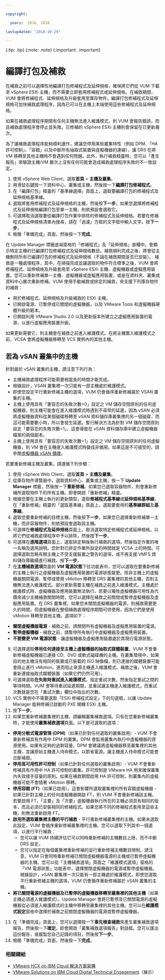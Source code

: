```yaml
---

copyright:

  years:  2016, 2018

lastupdated: "2018-10-29"

---
```


{:tip: .tip}
{:note: .note}
{:important: .important}

# 編譯打包及補救

在補救之前可以選擇性地編譯打包修補程式及延伸規格，確保將它們從 VUM 下載至 vSphere ESXi 主機，而不需要立即套用修補程式或延伸規格。在補救期間，VUM 會將修補程式、延伸規格及升級套用至庫存物件。編譯打包修補程式及延伸規格可加快補救處理程序，因為已可以在主機上本端使用這些修補程式及延伸規格。

如果在補救處理程序期間有任何主機無法進入維護模式，則 VUM 會報告錯誤，而且補救處理程序會停止並失敗。已修補的 vSphere ESXi 主機則會保留在已更新層次。

為了讓補救處理程序能夠順利運作，建議您停用某些叢集特性（例如 DPM、「HA 許可控制」、「容錯」以及中斷所有抽取式裝置與虛擬機器的連線），讓 DRS 在將 VM 移轉至其他主機時不會遇到任何問題。此外，執行補救精靈時，您可以「產生報告」來驗證主機/VM 層次上沒有任何可能會造成補救處理程序失敗的不一致設定。

1.	使用 vSphere Web Client，選取**首頁** > **主機及叢集**。
2.	用滑鼠右鍵按一下資料中心、叢集或主機，然後按一下**編譯打包修補程式**。
3.	在「編譯打包」精靈的「基準線選擇」頁面上，選取要編譯打包的修補程式及延伸規格基準線。
4.	選取將套用修補程式及延伸規格的主機，然後按**下一步**。如果您選擇將修補程式及延伸規格編譯打包至單一主機，則依預設會選取它。
5.	可選擇取消選取要從編譯打包作業中排除的修補程式及延伸規格。若要在修補程式及延伸規格清單內搜尋，請在「過濾」方框的文字框中輸入文字。按**下一步**。
6.	檢閱「準備完成」頁面，然後按一下**完成**。

在 Update Manager 標籤底端窗格的「修補程式」及「延伸規格」直欄中，會顯示特定主機的已編譯打包修補程式及延伸規格數目。補救順利完成之後，將會從主機刪除所有已編譯打包的修補程式及延伸規格（不論在補救期間是否已安裝）。
補救是一種處理程序，其中，在掃描完成並讓選取的物件符合標準之後，VUM 會將修補程式、延伸規格及升級套用至 vSphere ESXi 主機、虛擬機器或虛擬應用裝置。您可以重新修補單一主機、虛擬機器或虛擬應用裝置，或是在資料夾、叢集或資料中心層次重新修補。VUM 使用手動補救或排定的補救，來支援下列庫存物件的補救：
*	用於修補程式、延伸規格及升級補救的 ESXi 主機。
*	已開啟電源、已暫停或已關閉的虛擬機器，以及 VMware Tools 和虛擬機器硬體升級的範本。
*	已開啟利用 VMware Studio 2.0 以及更新版本所建立之虛擬應用裝置的電源，以進行虛擬應用裝置升級。

如果更新需要它，則主機會在補救之前進入維護模式。在將主機置入維護模式之前，VCSA 會將虛擬機器移轉至 VCS 實例內的其他主機。

## 若為 vSAN 叢集中的主機
針對屬於 vSAN 叢集的主機，請注意下列行為：
* 主機補救處理程序可能需要相當長的時間才能完成。
* 根據設計，VSAN 叢集裡一次只能有一部主機處於維護模式。
* 即使您設定平行重新修補主機的選項，VUM 仍會循序重新修補屬於 VSAN 叢集的主機。
* 主機上使用具有「要容忍的失敗次數=0」設定之 VM 儲存空間原則的任何虛擬機器，則主機可能會在進入維護模式時遇到不尋常的延遲。因為 vSAN 必須將虛擬機器資料從某個磁碟移轉至 vSAN 資料儲存庫叢集裡的另一個磁碟，而這可能需要數小時，所以會發生延遲。暫行解決方法為針對 VM 儲存空間原則設定「要容忍的失敗次數=1」，這會導致在 vSAN 資料儲存庫中建立虛擬機器檔案的兩個副本。
* 主機上使用具有「要容忍的失敗次數=1」設定之 VM 儲存空間原則的任何虛擬機器，則 VM 會在主機進入維護模式時變成非備用。如果這是不可接受的，請參閱[虛擬機器 vSAN 備援](vum-vsan-redundancy.html)。

若要重新修補主機及叢集，請遵循下列步驟：
1.	使用 vSphere Web Client，選取**首頁** > **主機及叢集**。
2.	從庫存物件導覽器中，選取資料中心、叢集或主機，按一下 **Update Manager** 標籤，然後按一下**重新修補**。如果您已選取容器物件，則會重新修補所選取物件下的所有主機。即會開啟「重新修補」精靈。
3.	根據您要在主機上執行的更新類型，選取**修補程式基準線**或**延伸規格基準線**。在「重新修補」精靈的「選取基準線」頁面上，選取要套用的**基準線群組**及**基準線**。
4.	選取您要重新修補的目標主機，然後按**下一步**。如果您已選擇重新修補單一主機，而非容器物件，則依預設會選取該主機。
5.	可選擇在**修補程式及延伸規格**頁面上，取消選取特定修補程式或延伸規格，以將它們從補救處理程序中予以排除，然後按**下一步**。
6.	可選擇在**進階選項**頁面上，選取排定稍後執行補救的選項，然後指定作業的唯一名稱及選用說明。您針對已排定作業所設定的時間就是 VCSA 上的時間。可選擇選取忽略有關主機上不受支援裝置之警告的選項，或不再支援 VMFS 資料儲存庫繼續進行補救。按**下一步**。
7.	在**主機補救選項**頁面的 **VM 電源狀態**下拉功能表中，您可以選取在要重新修補的主機上執行之虛擬機器及虛擬應用裝置的電源狀態變更。除非主機上的虛擬機器關閉電源、暫停或使用 vMotion 移轉至 DRS 叢集裡的其他主機，否則主機無法進入維護模式。部分更新需要主機在補救之前進入維護模式。主機處於維護模式時，虛擬機器及應用裝置無法執行。若要以犧牲虛擬機器可用性為代價來減少主機補救關閉時間，您可以選擇在補救之前關閉或暫停虛擬機器及虛擬應用裝置。在 DRS 叢集裡，如果您未關閉虛擬機器的電源，則補救需要更久的時間，但虛擬機器在整個補救處理程序期間可供使用，因為它們是使用 vMotion 移轉至其他主機。選項如下：

  - **關閉虛擬機器電源** - 補救之前，請關閉所有虛擬機器及虛擬應用裝置的電源。
  - **暫停虛擬機器** - 補救之前，請暫停所有執行中虛擬機器及虛擬應用裝置。
  - **不要變更 VM 電源狀態** - 讓虛擬機器及虛擬應用裝置處於其現行電源狀態。

8.	可選擇選取**停用任何連接至主機上虛擬機器的抽取式媒體裝置**。VUM 不會重新修補虛擬機器已連接 CD、DVD 或軟式磁碟機的主機。在叢集環境中，如果目的地主機沒有相同的裝置或已裝載的 ISO 映像檔，則已連接的媒體裝置可能會阻止進行 vMotion，進而阻止來源主機進入維護模式。補救之後，VUM 會重新連接抽取式媒體裝置（如果它們仍然可用）。
9.	可選擇選取**在失敗時重試進入維護模式**，指定重試次數，然後指定重試之間的等待時間。VUM 會等待重試延遲期間，並重試讓主機進入維護模式，而重試次數就是您在「重試次數」欄位中指出的次數。
10.	VCS 實例中不需要選取「ESXi 修補程式設定」下的勾選框，以讓 Update Manager 能夠修補已啟動的 PXE 開機 ESXi 主機。
11.	按**下一步**。
12.	如果您重新修補叢集裡的主機，請編輯叢集補救選項。只有在您重新修補叢集時，才能使用**叢集補救選項**頁面。以下是可選取的選項：

*	**停用分散式電源管理 (DPM)**（如果已針對任何選取的叢集啟用）- VUM 不會重新修補具有作用中 DPM 的叢集。DPM 會監視叢集內執行中虛擬機器的資源使用。如果有足夠的過剩容量，DPM 會建議將虛擬機器移至叢集裡的其他主機，並讓原始主機進入待命模式，以節省電源。讓主機進入待命模式可能會岔斷補救。
*	**停用高可用性許可控制**（如果已針對任何選取的叢集啟用）- VUM 不會重新修補具有作用中 HA 許可控制的叢集。許可控制是 VMware HA 用來確保叢集內失效接手容量的原則。如果在補救期間啟用 HA 許可控制，則叢集內的虛擬機器可能不會隨著 vMotion 移轉。
*	**停用容錯 (FT)**（如果已啟用）。這會影響所選取叢集裡的所有容錯虛擬機器 - 如果已針對主機上的任何虛擬機器開啟 FT，則 VUM 不會重新修補該主機。若要啟用 FT，「主要」及「次要」虛擬機器執行所在的主機必須具有相同的版本，而且必須已安裝相同的修補程式。如果您將不同的修補程式套用至這些主機，則無法重新啟用 FT。
*	**啟用所選取叢集裡主機的平行補救** - 平行重新修補叢集裡的主機。如果未選取此設定，VUM 會循序重新修補叢集裡的主機。您可以選取下列其中一個選項，以進行平行補救：
    - 您可以讓 VUM 持續評估它可以同時重新修補的主機數目上限，而不中斷 DRS 設定。
    - 您可以指定在每個叢集裡重新修補的並行重新修補主機數目限制。請注意，VUM 只會同時重新修補已關閉虛擬機器電源的主機或已暫停虛擬機器的主機。您可以從「主機補救選項」頁面之「維護模式選項」窗格的「VM 電源狀態」功能表中，選擇關閉虛擬機器的電源或暫停虛擬機器。根據設計，vSAN 叢集裡一次只能有一部主機處於維護模式。即使您選取平行重新修補主機的選項，VUM 仍會循序重新修補屬於 vSAN 叢集的主機。
*	**將已關閉電源的虛擬機器及已暫停的虛擬機器移轉至叢集裡的其他主機**（如果主機必須進入維護模式）。Update Manager 會將已暫停及已關閉電源的虛擬機器從必須進入維護模式的主機中移轉至叢集裡的其他主機。您可以在**維護模式設定**窗格中選擇於補救之前關閉虛擬機器的電源或暫停虛擬機器。
13.	在「準備完成」頁面上，您可以選擇按一下**事先檢查補救**來產生叢集補救選項報告，然後按一下**確定**。即會開啟「叢集補救選項報告」對話框。您可以匯出這份報告，或複製您自己記錄的項目，然後按**下一步**。
14.	檢閱「準備完成」頁面，然後按一下**完成**。

### 相關鏈結

* [VMware HCX on IBM Cloud 解決方案架構](https://www.ibm.com/cloud/garage/files/HCX_Architecture_Design.pdf)
* [VMware Solutions on IBM Cloud Digital Technical Engagement](https://ibm-dte.mybluemix.net/ibm-vmware)（展示）
